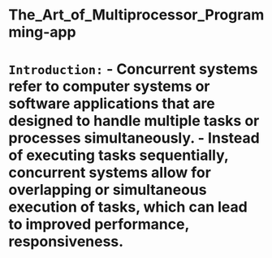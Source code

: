 # The_Art_of_Multiprocessor_Programming-app
# `Introduction:`  - Concurrent systems refer to computer systems or software applications that are designed to handle multiple tasks or processes simultaneously. - Instead of executing tasks sequentially, concurrent systems allow for overlapping or simultaneous execution of tasks, which can lead to improved performance, responsiveness.
